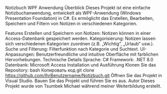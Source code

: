 Notizbuch WPF Anwendung
Überblick
Dieses Projekt ist eine einfache Notizbuchanwendung, entwickelt als WPF-Anwendung (Windows Presentation Foundation) in C#. Es ermöglicht das Erstellen, Bearbeiten, Speichern und Filtern von Notizen in verschiedenen Kategorien.

Features
Erstellen und Speichern von Notizen: Notizen können in einer Access-Datenbank gespeichert werden.
Kategorisierung: Notizen lassen sich verschiedenen Kategorien zuordnen (z.B. „Wichtig“, „Urlaub“ usw.).
Suche und Filterung: Filterfunktion nach Kategorie und Suchtext.
UI-Anpassungen: Benutzerfreundliche und intuitive Oberfläche mit farblichen Hervorhebungen.
Technische Details
Sprache: C#
Framework: .NET 8.0
Datenbank: Microsoft Access
Installation und Ausführung
Klonen Sie das Repository:
bash
Копировать код
git clone https://github.com/IhrBenutzername/Notizbuch.git
Öffnen Sie das Projekt in Visual Studio.
Bauen Sie das Projekt und führen Sie es aus.
Autor
Dieses Projekt wurde von Tsumbek Michael während meiner Weiterbildung erstellt.
